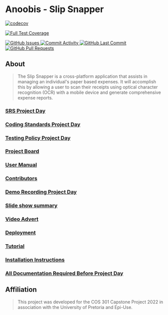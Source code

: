 # Anoobis - Slip Snapper

<!-- Code Coverage badges 
============================ -->
[![codecov](https://codecov.io/gh/COS301-SE-2022/Slip-Snapper/branch/develop/graph/badge.svg?token=5WLXQ1T5QA)](https://codecov.io/gh/COS301-SE-2022/Slip-Snapper)

<!-- Build badges
============================
(GitHub Actions) -->
[![Full Test Coverage](https://github.com/COS301-SE-2022/Slip-Snapper/actions/workflows/full.yml/badge.svg?branch=develop)](https://github.com/COS301-SE-2022/Slip-Snapper/actions/workflows/full.yml)

<!-- Requirements badges 
============================
(libraries.io which needs the repo to be public to be used) -->
<!-- <a href = "https://libraries.io/github/COS301-SE-2022/Slip-Snapper">
  <img alt="GitHub Issues" src="https://img.shields.io/librariesio/github/COS301-SE-2022/Slip-Snapper">
</a> -->

<!-- Issue  Tracking badges
============================ -->
<!-- Issues -->
<a href = "https://github.com/COS301-SE-2022/Slip-Snapper/issues">
  <img alt="GitHub Issues" src="https://img.shields.io/github/issues/COS301-SE-2022/Slip-Snapper?style=flat-square">
</a>

<!-- Monitoring badges 
============================ -->
<a href = "https://github.com/COS301-SE-2022/Slip-Snapper/commits">
  <img alt="Commit Activity" src="https://img.shields.io/github/commit-activity/w/COS301-SE-2022/Slip-Snapper?color=green&style=flat-square">
</a>

<a href = "https://github.com/COS301-SE-2022/Slip-Snapper/commits">
  <img alt="GitHub Last Commit" src="https://img.shields.io/github/last-commit/COS301-SE-2022/Slip-Snapper?color=pink&style=flat-square">
</a>

<a href= "https://github.com/COS301-SE-2022/Slip-Snapper/pulls">
  <img alt="GitHub Pull Requests" src="https://img.shields.io/github/issues-pr/COS301-SE-2022/Slip-Snapper?style=flat-square">
</a>

## About

> The Slip Snapper is a cross-platform application that assists in managing an individual's paper based expenses.
> It will accomplish this by allowing a user to scan their receipts using optical character recognition (OCR) with a mobile device and generate comprehensive expense reports.

### [SRS Project Day](https://github.com/COS301-SE-2022/Slip-Snapper/wiki)

### [Coding Standards Project Day](https://github.com/COS301-SE-2022/Slip-Snapper/wiki)

### [Testing Policy Project Day](https://github.com/COS301-SE-2022/Slip-Snapper/wiki)

### [Project Board](https://github.com/COS301-SE-2022/Slip-Snapper/projects/1)

### [User Manual](https://github.com/COS301-SE-2022/Slip-Snapper/wiki)

### [Contributors](https://github.com/COS301-SE-2022/Slip-Snapper/wiki)

### [Demo Recording Project Day](https://github.com/COS301-SE-2022/Slip-Snapper/wiki)

### [Slide show summary]()

### [Video Advert]()

### [Deployment]()

### [Tutorial]()

### [Installation Instructions](https://github.com/COS301-SE-2022/Slip-Snapper/wiki)

### [All Documentation Required Before Project Day](https://github.com/COS301-SE-2022/Slip-Snapper/wiki)

## Affiliation
> This project was developed for the COS 301 Capstone Project 2022 in association with the University of Pretoria and Epi-Use.
